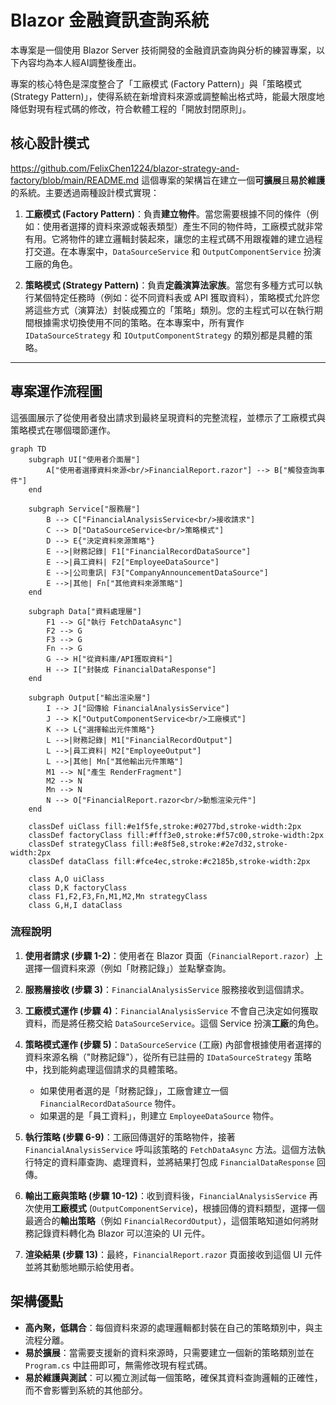 # Blazor 金融資訊查詢系統

本專案是一個使用 Blazor Server 技術開發的金融資訊查詢與分析的練習專案，以下內容均為本人經AI調整後產出。

專案的核心特色是深度整合了「工廠模式 (Factory Pattern)」與「策略模式 (Strategy Pattern)」，使得系統在新增資料來源或調整輸出格式時，能最大限度地降低對現有程式碼的修改，符合軟體工程的「開放封閉原則」。

## 核心設計模式
https://github.com/FelixChen1224/blazor-strategy-and-factory/blob/main/README.md
這個專案的架構旨在建立一個**可擴展**且**易於維護**的系統。主要透過兩種設計模式實現：

1.  **工廠模式 (Factory Pattern)**：負責**建立物件**。當您需要根據不同的條件（例如：使用者選擇的資料來源或報表類型）產生不同的物件時，工廠模式就非常有用。它將物件的建立邏輯封裝起來，讓您的主程式碼不用跟複雜的建立過程打交道。在本專案中，`DataSourceService` 和 `OutputComponentService` 扮演工廠的角色。

2.  **策略模式 (Strategy Pattern)**：負責**定義演算法家族**。當您有多種方式可以執行某個特定任務時（例如：從不同資料表或 API 獲取資料），策略模式允許您將這些方式（演算法）封裝成獨立的「策略」類別。您的主程式可以在執行期間根據需求切換使用不同的策略。在本專案中，所有實作 `IDataSourceStrategy` 和 `IOutputComponentStrategy` 的類別都是具體的策略。

---

## 專案運作流程圖

這張圖展示了從使用者發出請求到最終呈現資料的完整流程，並標示了工廠模式與策略模式在哪個環節運作。

```mermaid
graph TD
    subgraph UI["使用者介面層"]
        A["使用者選擇資料來源<br/>FinancialReport.razor"] --> B["觸發查詢事件"]
    end
  
    subgraph Service["服務層"]
        B --> C["FinancialAnalysisService<br/>接收請求"]
        C --> D["DataSourceService<br/>策略模式"]
        D --> E{"決定資料來源策略"}
        E -->|財務記錄| F1["FinancialRecordDataSource"]
        E -->|員工資料| F2["EmployeeDataSource"]
        E -->|公司重訊| F3["CompanyAnnouncementDataSource"]
        E -->|其他| Fn["其他資料來源策略"]
    end
  
    subgraph Data["資料處理層"]
        F1 --> G["執行 FetchDataAsync"]
        F2 --> G
        F3 --> G
        Fn --> G
        G --> H["從資料庫/API獲取資料"]
        H --> I["封裝成 FinancialDataResponse"]
    end
  
    subgraph Output["輸出渲染層"]
        I --> J["回傳給 FinancialAnalysisService"]
        J --> K["OutputComponentService<br/>工廠模式"]
        K --> L{"選擇輸出元件策略"}
        L -->|財務記錄| M1["FinancialRecordOutput"]
        L -->|員工資料| M2["EmployeeOutput"]
        L -->|其他| Mn["其他輸出元件策略"]
        M1 --> N["產生 RenderFragment"]
        M2 --> N
        Mn --> N
        N --> O["FinancialReport.razor<br/>動態渲染元件"]
    end
  
    classDef uiClass fill:#e1f5fe,stroke:#0277bd,stroke-width:2px
    classDef factoryClass fill:#fff3e0,stroke:#f57c00,stroke-width:2px
    classDef strategyClass fill:#e8f5e8,stroke:#2e7d32,stroke-width:2px
    classDef dataClass fill:#fce4ec,stroke:#c2185b,stroke-width:2px
  
    class A,O uiClass
    class D,K factoryClass
    class F1,F2,F3,Fn,M1,M2,Mn strategyClass
    class G,H,I dataClass
```

### 流程說明

1.  **使用者請求 (步驟 1-2)**：使用者在 Blazor 頁面（`FinancialReport.razor`）上選擇一個資料來源（例如「財務記錄」）並點擊查詢。

2.  **服務層接收 (步驟 3)**：`FinancialAnalysisService` 服務接收到這個請求。

3.  **工廠模式運作 (步驟 4)**：`FinancialAnalysisService` 不會自己決定如何獲取資料，而是將任務交給 `DataSourceService`。這個 Service 扮演**工廠**的角色。

4.  **策略模式運作 (步驟 5)**：`DataSourceService` (工廠) 內部會根據使用者選擇的資料來源名稱（"財務記錄"），從所有已註冊的 `IDataSourceStrategy` 策略中，找到能夠處理這個請求的具體策略。
    *   如果使用者選的是「財務記錄」，工廠會建立一個 `FinancialRecordDataSource` 物件。
    *   如果選的是「員工資料」，則建立 `EmployeeDataSource` 物件。

5.  **執行策略 (步驟 6-9)**：工廠回傳選好的策略物件，接著 `FinancialAnalysisService` 呼叫該策略的 `FetchDataAsync` 方法。這個方法執行特定的資料庫查詢、處理資料，並將結果打包成 `FinancialDataResponse` 回傳。

6.  **輸出工廠與策略 (步驟 10-12)**：收到資料後，`FinancialAnalysisService` 再次使用**工廠模式** (`OutputComponentService`)，根據回傳的資料類型，選擇一個最適合的**輸出策略**（例如 `FinancialRecordOutput`），這個策略知道如何將財務記錄資料轉化為 Blazor 可以渲染的 UI 元件。

7.  **渲染結果 (步驟 13)**：最終，`FinancialReport.razor` 頁面接收到這個 UI 元件並將其動態地顯示給使用者。

## 架構優點

*   **高內聚，低耦合**：每個資料來源的處理邏輯都封裝在自己的策略類別中，與主流程分離。
*   **易於擴展**：當需要支援新的資料來源時，只需要建立一個新的策略類別並在 `Program.cs` 中註冊即可，無需修改現有程式碼。
*   **易於維護與測試**：可以獨立測試每一個策略，確保其資料查詢邏輯的正確性，而不會影響到系統的其他部分。
